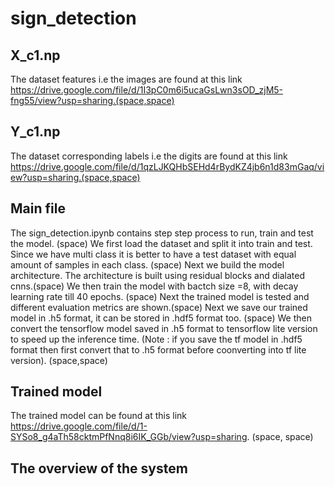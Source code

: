 # sign_detection
## X_c1.np
The dataset features i.e the images are found at this link https://drive.google.com/file/d/1I3pC0m6i5ucaGsLwn3sOD_zjM5-fng55/view?usp=sharing.(space,space)
## Y_c1.np
The dataset corresponding labels i.e the digits are found at this link https://drive.google.com/file/d/1qzLJKQHbSEHd4rBydKZ4jb6n1d83mGaq/view?usp=sharing.(space,space)
## Main file
The sign_detection.ipynb contains step step process to run, train and test the model. (space)
We first load the dataset and split it into train and test. Since we have multi class it is better to have a test dataset with equal amount of samples in each class. (space)
Next we build the model architecture. The architecture is built using residual blocks and dialated cnns.(space)
We then train the model with bactch size =8, with decay learning rate till 40 epochs. (space)
Next the trained model is tested and different evaluation metrics are shown.(space)
Next we save our trained model in .h5 format, it can be stored in .hdf5 format too. (space)
We then convert the tensorflow model saved in .h5 format to tensorflow lite version to speed up the inference time. (Note : if you save the tf model in .hdf5 format then first convert that to .h5 format before coonverting into tf lite version). (space,space)

## Trained model
The trained model can be found at this link https://drive.google.com/file/d/1-SYSo8_g4aTh58cktmPfNnq8i6IK_GGb/view?usp=sharing. (space, space)

## The overview of the system

